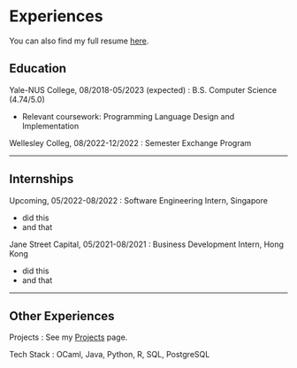 # Experiences
You can also find my full resume [here]({{site.baseurl}}/assets/docs/Wandan_Linda_Li_Resume.pdf).

## Education

Yale-NUS College, 08/2018-05/2023 (expected)
: B.S. Computer Science (4.74/5.0)
 * Relevant coursework: Programming Language Design and Implementation

Wellesley Colleg, 08/2022-12/2022
: Semester Exchange Program

-----------
## Internships
Upcoming, 05/2022-08/2022
: Software Engineering Intern, Singapore
 * did this
 * and that

Jane Street Capital, 05/2021-08/2021
: Business Development Intern, Hong Kong
 * did this
 * and that

-----------
## Other Experiences
Projects
: See my [Projects]({{site.baseurl}}/projects.html) page.


Tech Stack
: OCaml, Java, Python, R, SQL, PostgreSQL